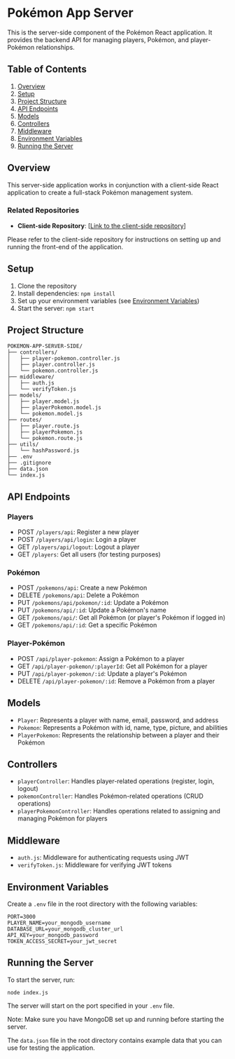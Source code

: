 # Pokémon App Server

This is the server-side component of the Pokémon React application. It provides the backend API for managing players, Pokémon, and player-Pokémon relationships.

## Table of Contents

1. [Overview](#overview)
2. [Setup](#setup)
3. [Project Structure](#project-structure)
4. [API Endpoints](#api-endpoints)
5. [Models](#models)
6. [Controllers](#controllers)
7. [Middleware](#middleware)
8. [Environment Variables](#environment-variables)
9. [Running the Server](#running-the-server)

## Overview

This server-side application works in conjunction with a client-side React application to create a full-stack Pokémon management system. 

### Related Repositories

- **Client-side Repository**: [[Link to the client-side repository](https://github.com/alasaidi/Pokemon-react-app-ui)]

Please refer to the client-side repository for instructions on setting up and running the front-end of the application.

## Setup

1. Clone the repository
2. Install dependencies: `npm install`
3. Set up your environment variables (see [Environment Variables](#environment-variables))
4. Start the server: `npm start`

## Project Structure

```
POKEMON-APP-SERVER-SIDE/
├── controllers/
│   ├── player-pokemon.controller.js
│   ├── player.controller.js
│   └── pokemon.controller.js
├── middleware/
│   ├── auth.js
│   └── verifyToken.js
├── models/
│   ├── player.model.js
│   ├── playerPokemon.model.js
│   └── pokemon.model.js
├── routes/
│   ├── player.route.js
│   ├── playerPokemon.js
│   └── pokemon.route.js
├── utils/
│   └── hashPassword.js
├── .env
├── .gitignore
├── data.json
└── index.js
```

## API Endpoints

### Players
- POST `/players/api`: Register a new player
- POST `/players/api/login`: Login a player
- GET `/players/api/logout`: Logout a player
- GET `/players`: Get all users (for testing purposes)

### Pokémon
- POST `/pokemons/api`: Create a new Pokémon
- DELETE `/pokemons/api`: Delete a Pokémon
- PUT `/pokemons/api/pokemon/:id`: Update a Pokémon
- PUT `/pokemons/api/:id`: Update a Pokémon's name
- GET `/pokemons/api/`: Get all Pokémon (or player's Pokémon if logged in)
- GET `/pokemons/api/:id`: Get a specific Pokémon

### Player-Pokémon
- POST `/api/player-pokemon`: Assign a Pokémon to a player
- GET `/api/player-pokemon/:playerId`: Get all Pokémon for a player
- PUT `/api/player-pokemon/:id`: Update a player's Pokémon
- DELETE `/api/player-pokemon/:id`: Remove a Pokémon from a player

## Models

- `Player`: Represents a player with name, email, password, and address
- `Pokemon`: Represents a Pokémon with id, name, type, picture, and abilities
- `PlayerPokemon`: Represents the relationship between a player and their Pokémon

## Controllers

- `playerController`: Handles player-related operations (register, login, logout)
- `pokemonController`: Handles Pokémon-related operations (CRUD operations)
- `playerPokemonController`: Handles operations related to assigning and managing Pokémon for players

## Middleware

- `auth.js`: Middleware for authenticating requests using JWT
- `verifyToken.js`: Middleware for verifying JWT tokens

## Environment Variables

Create a `.env` file in the root directory with the following variables:

```
PORT=3000
PLAYER_NAME=your_mongodb_username
DATABASE_URL=your_mongodb_cluster_url
API_KEY=your_mongodb_password
TOKEN_ACCESS_SECRET=your_jwt_secret
```

## Running the Server

To start the server, run:

```
node index.js
```

The server will start on the port specified in your `.env` file.

Note: Make sure you have MongoDB set up and running before starting the server.

The `data.json` file in the root directory contains example data that you can use for testing the application.
